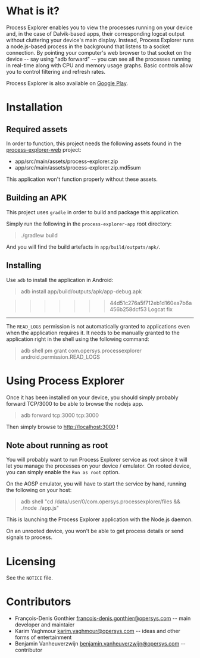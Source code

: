 What is it?
===========

Process Explorer enables you to view the processes running on your device and,
in the case of Dalvik-based apps, their corresponding logcat output without
cluttering your device's main display. Instead, Process Explorer runs a
node.js-based process in the background that listens to a socket connection. By
pointing your computer's web browser to that socket on the device -- say using
"adb forward" -- you can see all the processes running in real-time along with
CPU and memory usage graphs. Basic controls allow you to control filtering and
refresh rates.

Process Explorer is also available on [Google Play](https://play.google.com/store/apps/details?id=com.opersys.processexplorer).

Installation
============

Required assets
---------------

In order to function, this project needs the following assets found in the
[process-explorer-web](https://github.com/opersys/process-explorer-web) project:

* app/src/main/assets/process-explorer.zip
* app/src/main/assets/process-explorer.zip.md5sum

This application won't function properly without these assets.

Building an APK
---------------

This project uses `gradle` in order to build and package this application.

Simply run the following in the `process-explorer-app` root directory:

> ./gradlew build

And you will find the build artefacts in `app/build/outputs/apk/`.

Installing
----------

Use `adb` to install the application in Android:

> adb install app/build/outputs/apk/app-debug.apk

>>>>>>> 44d51c276a5f712eb1d160ea7b6a456b258dcf53
Logcat fix
----------

The `READ_LOGS` permission is not automatically granted to applications
even when the application requires it. It needs to be manually granted to the
application right in the shell using the following command:

> adb shell pm grant com.opersys.processexplorer android.permission.READ_LOGS

Using Process Explorer
======================

Once it has been installed on your device, you should simply probably forward
TCP/3000 to be able to browse the nodejs app.

> adb forward tcp:3000 tcp:3000

Then simply browse to [http://localhost:3000](http://localhost:3000) !

Note about running as root
--------------------------

You will probably want to run Process Explorer service as root since it will
let you manage the processes on your device / emulator. On rooted device, you
can simply enable the `Run as root` option.

On the AOSP emulator, you will have to start the service by hand, running the
following on your host:

> adb shell "cd /data/user/0/com.opersys.processexplorer/files && ./node ./app.js"

This is launching the Process Explorer application with the Node.js daemon.

On an unrooted device, you won't be able to get process details or send signals
to process.

Licensing
=========

See the `NOTICE` file.

Contributors
============

* François-Denis Gonthier <francois-denis.gonthier@opersys.com> -- main developer and maintaier
* Karim Yaghmour <karim.yaghmour@opersys.com> -- ideas and other forms of entertainment
* Benjamin Vanheuverzwijn <benjamin.vanheuverzwijn@opersys.com> -- contributor
